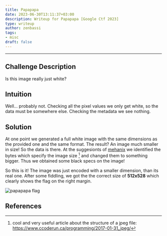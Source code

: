 ```yaml
---
title: Papapapa
date: 2023-06-30T13:11:37+03:00
description: Writeup for Papapapa [Google Ctf 2023]
type: writeup
author: zenbassi
tags:
- misc
draft: false
---
```

___

## Challenge Description

Is this image really just white?

## Intuition

Well... probably not. Checking all the pixel values we only get white, so
the data must be somewhere else. Checking the metadata we see nothing.

## Solution

At one point we generated a full white image with the same dimensions as the
provided one and the same format. The result? An image much smaller in size! So
the data is there. At the suggesionts of [mehanix](https://github.com/mehanix) we
identified the bytes which specify the image size [^1] and changed them to
something bigger. Thus we obtained some black specs on the image!

So this is it! The image was just encoded with a smaller dimension, than its
real one. After some fiddling, we got the the correct size of **512x528** which
clearly shows the flag on the right margin.

![papapapa flag](/images/google_ctf_2023/papapapa.jpg)

## References

[^1]: cool and very useful article about the structure of a jpeg file: https://www.ccoderun.ca/programming/2017-01-31_jpeg/
